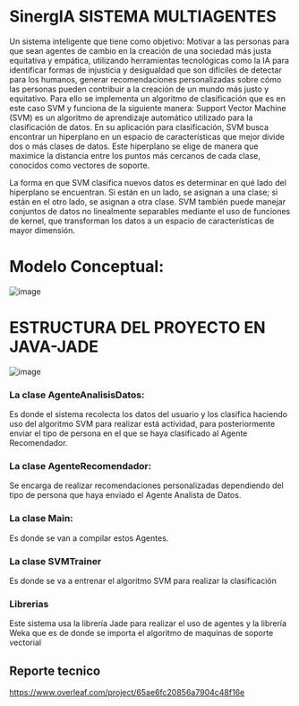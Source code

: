 # SinergIA SISTEMA MULTIAGENTES
Un sistema inteligente que tiene como objetivo: Motivar a las personas para que sean agentes de cambio en la creación de una sociedad más justa equitativa y empática, utilizando herramientas tecnológicas como la IA para identificar formas de injusticia y desigualdad que
son difíciles de detectar para los humanos, generar recomendaciones personalizadas sobre cómo las personas pueden contribuir a la creación de un mundo más justo y equitativo.
Para ello se implementa un algoritmo de clasificación que es en este caso SVM y funciona de la siguiente manera: Support Vector Machine (SVM) es un algoritmo de aprendizaje automático utilizado para la clasificación de datos. En su aplicación para clasificación, SVM busca encontrar un hiperplano en un espacio de características que mejor divide dos o más clases de datos. Este hiperplano se elige de manera que maximice la distancia entre los puntos más cercanos de cada clase, conocidos como vectores de soporte.

La forma en que SVM clasifica nuevos datos es determinar en qué lado del hiperplano se encuentran. Si están en un lado, se asignan a una clase; si están en el otro lado, se asignan a otra clase. SVM también puede manejar conjuntos de datos no linealmente separables mediante el uso de funciones de kernel, que transforman los datos a un espacio de características de mayor dimensión.

# Modelo Conceptual:


![image](https://github.com/CarlosArmijos1/SinergIA-JADE/assets/67163179/8c17a000-8ef8-4e8e-8517-94dfd64def41)

# ESTRUCTURA DEL PROYECTO EN JAVA-JADE

![image](https://github.com/CarlosArmijos1/SinergIA-JADE/assets/67163179/1ac25725-3f41-4ca6-99a5-5205b6883114)

### La clase AgenteAnalisisDatos:
Es donde el sistema recolecta los datos del usuario y los clasifica haciendo uso del algoritmo SVM para realizar está actividad, para posteriormente
enviar el tipo de persona en el que se haya clasificado al Agente Recomendador.

### La clase AgenteRecomendador:
Se encarga de realizar recomendaciones personalizadas dependiendo del tipo de persona que haya enviado el Agente Analista de Datos.

### La clase Main:
Es donde se van a compilar estos Agentes.

### La clase SVMTrainer

Es donde se va a entrenar el algoritmo SVM para realizar la clasificación

### Librerias
Este sistema usa la librería Jade para realizar el uso de agentes y la librería Weka que es de donde se importa el algoritmo de maquinas de soporte vectorial

## Reporte tecnico
https://www.overleaf.com/project/65ae6fc20856a7904c48f16e


